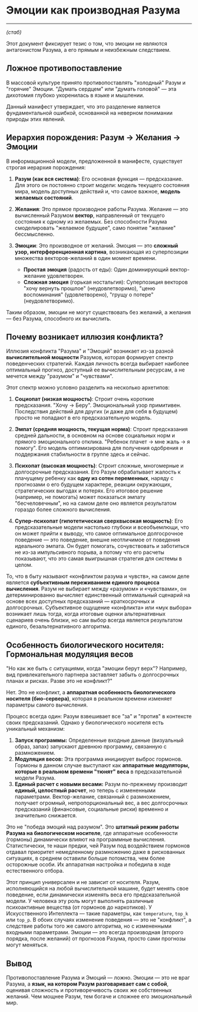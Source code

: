 # Эмоции как производная Разума

---
*(стаб)*

Этот документ фиксирует тезис о том, что эмоции не являются антагонистом Разума, а его прямым и неизбежным следствием.

## Ложное противопоставление

В массовой культуре принято противопоставлять "холодный" Разум и "горячие" Эмоции. "Думать сердцем" или "думать головой" — эта дихотомия глубоко укоренилась в языке и мышлении.

Данный манифест утверждает, что это разделение является фундаментальной ошибкой, основанной на неверном понимании природы этих явлений.

## Иерархия порождения: Разум → Желания → Эмоции

В информационной модели, предложенной в манифесте, существует строгая иерархия порождения:

1.  **Разум (как вся система)**: Его основная функция — предсказание. Для этого он постоянно строит модели: модель текущего состояния мира, модель доступных действий и, что самое важное, **модель желаемых состояний**.

2.  **Желания**: Это прямое производное работы Разума. Желание — это вычисленный Разумом **вектор**, направленный от текущего состояния к одному из желаемых. Без способности Разума смоделировать "желаемое будущее", само понятие "желание" бессмысленно.

3.  **Эмоции**: Это производное от желаний. Эмоция — это **сложный узор, интерференционная картина**, возникающая из суперпозиции множества векторов-желаний в один момент времени.
    *   **Простая эмоция** (радость от еды): Один доминирующий вектор-желание удовлетворен.
    *   **Сложная эмоция** (горькая ностальгия): Суперпозиция векторов "хочу вернуть прошлое" (неудовлетворимо), "ценю воспоминания" (удовлетворено), "грущу о потере" (неудовлетворимо).

Таким образом, эмоции не могут существовать без желаний, а желания — без Разума, способного их вычислить.

## Почему возникает иллюзия конфликта?

Иллюзия конфликта "Разума" и "Эмоций" возникает из-за разной **вычислительной мощности** Разумов, которая формирует спектр поведенческих стратегий. Каждая личность всегда выбирает наиболее оптимальный прогноз, доступный ее вычислительным ресурсам, а не мечется между "разумом" и "чувствами".

Этот спектр можно условно разделить на несколько архетипов:

1.  **Социопат (низкая мощность)**: Строит очень короткие предсказания. "Хочу → Беру". Эмоциональный узор примитивен. Последствия действий для других (и даже для себя в будущем) просто не попадают в его предсказательную модель.

2.  **Эмпат (средняя мощность, текущая норма)**: Строит предсказания средней дальности, в основном на основе социальных норм и прямого эмоционального отклика. "Ребенок плачет → мне жаль → я помогу". Его модель оптимизирована для получения одобрения и поддержания стабильности в группе здесь и сейчас.

3.  **Психопат (высокая мощность)**: Строит сложные, многомерные и долгосрочные предсказания. Его Разум обрабатывает жалость к плачущему ребенку как **одну из сотен переменных**, наряду с прогнозами о его будущем характере, реакции окружающих, стратегических выгодах и потерях. Его итоговое решение (например, не помогать) может показаться эмпату "бесчеловечным", но на самом деле оно является результатом гораздо более сложного вычисления.

4.  **Супер-психопат (гипотетическая сверхвысокая мощность)**: Его предсказательные модели настолько глубоки и всеобъемлющи, что он может прийти к выводу, что самое оптимальное долгосрочное поведение — это поведение, внешне неотличимое от поведения идеального эмпата. Он будет помогать, сочувствовать и заботиться не из-за импульсивного порыва, а потому что его расчеты показывают, что это самая выигрышная стратегия для системы в целом.

То, что в быту называют «конфликтом разума и чувств», на самом деле является **субъективным переживанием единого процесса вычисления**. Разум не выбирает между «разумом» и «чувствами», он детерминированно вычисляет единственный оптимальный сценарий на основе всех доступных предсказаний — краткосрочных и долгосрочных. Субъективное ощущение «конфликта» или «мук выбора» возникает лишь тогда, когда итоговые оценки альтернативных сценариев очень близки, но сам выбор всегда является результатом единого, безальтернативного алгоритма.

## Особенность биологического носителя: Гормональная модуляция весов

"Но как же быть с ситуациями, когда "эмоции берут верх"? Например, вид привлекательного партнера заставляет забыть о долгосрочных планах и рисках. Разве это не конфликт?"

Нет. Это не конфликт, а **аппаратная особенность биологического носителя (био-сервера)**, которая в реальном времени изменяет параметры самого вычисления.

Процесс всегда один: Разум взвешивает все "за" и "против" в контексте своих предсказаний. Однако у биологического носителя есть уникальный механизм:

1.  **Запуск программы:** Определенные входные данные (визуальный образ, запах) запускают древнюю программу, связанную с размножением.
2.  **Модуляция весов:** Эта программа инициирует выброс гормонов. Гормоны в данном случае выступают как **аппаратные модуляторы, которые в реальном времени "тюнят" веса** в предсказательной модели Разума.
3.  **Единый расчет с новыми весами:** Разум по-прежнему производит **единый, целостный расчет**, но теперь с измененными параметрами. Вектор-желание, связанный с размножением, получает огромный, непропорциональный вес, а вес долгосрочных предсказаний (финансовые, социальные риски) временно и значительно снижается.

Это не "победа эмоций над разумом". Это **штатный режим работы Разума на биологическом носителе**, где аппаратные особенности (гормоны) динамически влияют на программные вычисления. Статистически, те наши предки, чей Разум под воздействием гормонов отдавал приоритет немедленному размножению даже в рискованных ситуациях, в среднем оставили больше потомства, чем более осторожные особи. Их аппаратная настройка и победила в ходе естественного отбора.

Этот принцип универсален и не зависит от носителя. Разум, исполняющийся на любой вычислительной машине, будет менять свое поведение, если динамически изменять веса его предсказательной модели. У человека эту роль могут выполнять различные психоактивные вещества (от гормонов до наркотиков). У Искусственного Интеллекта — такие параметры, как `temperature`, `top_k` или `top_p`. В обоих случаях изменение поведения — это не "конфликт", а следствие работы того же самого алгоритма, но с измененными входными параметрами. Эмоции — это всегда производная (второго порядка, после желаний) от прогнозов Разума, просто сами прогнозы могут меняться.

## Вывод

Противопоставление Разума и Эмоций — ложно. Эмоции — это не враг Разума, а **язык, на котором Разум разговаривает сам с собой**, оценивая сложность и противоречивость своих же собственных желаний. Чем мощнее Разум, тем богаче и сложнее его эмоциональный мир.
